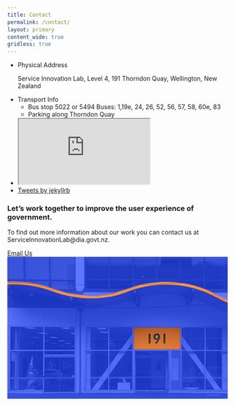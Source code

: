 ```yaml
---
title: Contact
permalink: /contact/
layout: primary
content_wide: true
gridless: true
---
```

<div class="usa-grid usa-grid-reversed">
<aside class="usa-section usa-grid-reversed-right usa-width-one-third section-info section-info-gray">
  <ul>
    <li class="section-info-list-item">
      <div class="section-info-header">Physical Address</div>
      <p>Service Innovation Lab, Level 4, 191 Thorndon Quay, Wellington, New Zealand</p>
    </li>
    <li class="section-info-list-item">
      <div class="section-info-header">Transport Info</div>
      <ul>
        <li>Bus stop 5022 or 5494 Buses: 1,19e, 24, 26, 52, 56, 57, 58, 60e, 83</li>
        <li>Parking along Thorndon Quay</li>
      </ul>
    </li>
    <li class="section-info-list-item">
      <div class="section-info-header"></div>
    <iframe src="https://www.google.com/maps/embed?pb=!1m18!1m12!1m3!1d2998.7063472052146!2d174.77947971542227!3d-41.271729279274886!2m3!1f0!2f0!3f0!3m2!1i1024!2i768!4f13.1!3m3!1m2!1s0x6d38ae250dadc591%3A0xb2e04dde972138ea!2s191+Thorndon+Quay%2C+Pipitea%2C+Wellington+6011!5e0!3m2!1sen!2snz!4v1544731549207"  frameborder="1" allowfullscreen></iframe>
    </li>
    <li class="section-info-list-item">
      <!--https://developer.twitter.com/en/docs/twitter-for-websites/timelines/overview.html-->
        <a class="twitter-timeline" href="https://twitter.com/jekyllrb?ref_src=twsrc%5Etfw" data-height="300"  data-aria-polite="assertive">Tweets by jekyllrb</a> <script async src="https://platform.twitter.com/widgets.js" charset="utf-8"></script>
    </li>
  </ul>
</aside>
<div class="usa-section usa-width-two-thirds contact-section">

<h3>Let’s work together to improve the user experience of government.</h3>

<p>To find out more information about our work you can contact us at ServiceInnovationLab@dia.govt.nz.</p>

<a class="btn btn-secondary" role="button" href="mailto:ServiceInnovationLab@dia.govt.nz?">Email Us</a> <!--subject=Partnering with The Service Innovation Lab-->
<img src="/assets/img/191ThorndonQuay.png" alt="Image of the entrance to the SIL building">

</div>

</div>

<!--<div class="usa-grid usa-grid-line">
  <hr/>
</div> -->